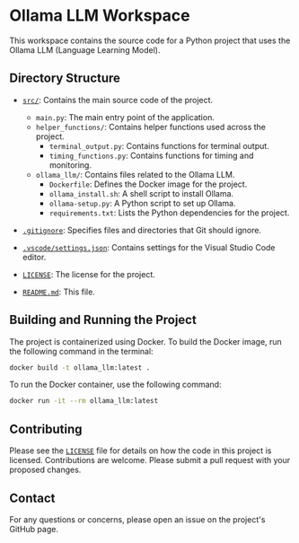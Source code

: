 
# Ollama LLM Workspace

This workspace contains the source code for a Python project that uses the Ollama LLM (Language Learning Model).

## Directory Structure

- [`src/`](command:_github.copilot.openRelativePath?%5B%22src%2F%22%5D "src/"): Contains the main source code of the project.
  - `main.py`: The main entry point of the application.
  - `helper_functions/`: Contains helper functions used across the project.
    - `terminal_output.py`: Contains functions for terminal output.
    - `timing_functions.py`: Contains functions for timing and monitoring.
  - `ollama_llm/`: Contains files related to the Ollama LLM.
    - `Dockerfile`: Defines the Docker image for the project.
    - `ollama_install.sh`: A shell script to install Ollama.
    - `ollama-setup.py`: A Python script to set up Ollama.
    - `requirements.txt`: Lists the Python dependencies for the project.

- [`.gitignore`](command:_github.copilot.openRelativePath?%5B%22.gitignore%22%5D ".gitignore"): Specifies files and directories that Git should ignore.
- [`.vscode/settings.json`](command:_github.copilot.openRelativePath?%5B%22.vscode%2Fsettings.json%22%5D ".vscode/settings.json"): Contains settings for the Visual Studio Code editor.
- [`LICENSE`](command:_github.copilot.openRelativePath?%5B%22LICENSE%22%5D "LICENSE"): The license for the project.
- [`README.md`](command:_github.copilot.openRelativePath?%5B%22README.md%22%5D "README.md"): This file.

## Building and Running the Project

The project is containerized using Docker. To build the Docker image, run the following command in the terminal:

```sh
docker build -t ollama_llm:latest .
```

To run the Docker container, use the following command:

```sh
docker run -it --rm ollama_llm:latest
```

## Contributing

Please see the [`LICENSE`](command:_github.copilot.openRelativePath?%5B%22LICENSE%22%5D "LICENSE") file for details on how the code in this project is licensed. Contributions are welcome. Please submit a pull request with your proposed changes.

## Contact

For any questions or concerns, please open an issue on the project's GitHub page.